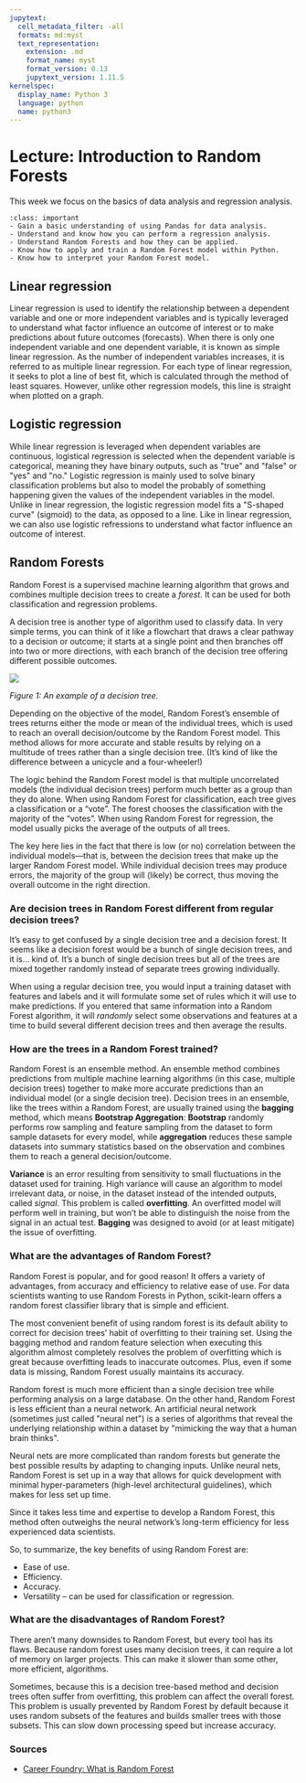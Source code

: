 ```yaml
---
jupytext:
  cell_metadata_filter: -all
  formats: md:myst
  text_representation:
    extension: .md
    format_name: myst
    format_version: 0.13
    jupytext_version: 1.11.5
kernelspec:
  display_name: Python 3
  language: python
  name: python3
---
```


# Lecture: Introduction to Random Forests

This week we focus on the basics of data analysis and regression analysis. 

`````{admonition} Learning objectives week 2
:class: important
- Gain a basic understanding of using Pandas for data analysis.
- Understand and know how you can perform a regression analysis. 
- Understand Random Forests and how they can be applied.
- Know how to apply and train a Random Forest model within Python.
- Know how to interpret your Random Forest model.
`````

## Linear regression
Linear regression is used to identify the relationship between a dependent variable and one or more independent variables and is typically leveraged to understand what factor influence an outcome of interest or to make predictions about future outcomes (forecasts). When there is only one independent variable and one dependent variable, it is known as simple linear regression. As the number of independent variables increases, it is referred to as multiple linear regression. For each type of linear regression, it seeks to plot a line of best fit, which is calculated through the method of least squares. However, unlike other regression models, this line is straight when plotted on a graph.

## Logistic regression
While linear regression is leveraged when dependent variables are continuous, logistical regression is selected when the dependent variable is categorical, meaning they have binary outputs, such as "true" and "false" or "yes" and "no." Logistic regression is mainly used to solve binary classification problems but also to model the probably of something happening given the values of the independent variables in the model. Unlike in linear regression, the logistic regression model fits a "S-shaped curve" (sigmoid) to the data, as opposed to a line. Like in linear regression, we can also use logistic refressions to understand what factor influence an outcome of interest.

## Random Forests
Random Forest is a supervised machine learning algorithm that grows and combines multiple decision trees to create a *forest*. It can be used for both classification and regression problems. 

A decision tree is another type of algorithm used to classify data. In very simple terms, you can think of it like a flowchart that draws a clear pathway to a decision or outcome; it starts at a single point and then branches off into two or more directions, with each branch of the decision tree offering different possible outcomes.

<img src="../_static/images/decision-tree-example-2-1.jpg" class="bg-primary mb-1">

*Figure 1: An example of a decision tree.* 
<br>

Depending on the objective of the model, Random Forest’s ensemble of trees returns either the mode or mean of the individual trees, which is used to reach an overall decision/outcome by the Random Forest model. This method allows for more accurate and stable results by relying on a multitude of trees rather than a single decision tree. (It’s kind of like the difference between a unicycle and a four-wheeler!)

The logic behind the Random Forest model is that multiple uncorrelated models (the individual decision trees) perform much better as a group than they do alone. When using Random Forest for classification, each tree gives a classification or a “vote”. The forest chooses the classification with the majority of the “votes”. When using Random Forest for regression, the model usually picks the average of the outputs of all trees.

The key here lies in the fact that there is low (or no) correlation between the individual models—that is, between the decision trees that make up the larger Random Forest model. While individual decision trees may produce errors, the majority of the group will (likely) be correct, thus moving the overall outcome in the right direction.

### Are decision trees in Random Forest different from regular decision trees?
It’s easy to get confused by a single decision tree and a decision forest. It seems like a decision forest would be a bunch of single decision trees, and it is… kind of. It’s a bunch of single decision trees but all of the trees are mixed together randomly instead of separate trees growing individually.

When using a regular decision tree, you would input a training dataset with features and labels and it will formulate some set of rules which it will use to make predictions. If you entered that same information into a Random Forest algorithm, it will *randomly* select some observations and features at a time to build several different decision trees and then average the results.

### How are the trees in a Random Forest trained?
Random Forest is an ensemble method. An ensemble method combines predictions from multiple machine learning algorithms (in this case, multiple decision trees) together to make more accurate predictions than an individual model (or a single decision tree). Decision trees in an ensemble, like the trees within a Random Forest, are usually trained using the **bagging** method, which means **Bootstrap Aggregation**: **Bootstrap** randomly performs row sampling and feature sampling from the dataset to form sample datasets for every model, while **aggregation** reduces these sample datasets into summary statistics based on the observation and combines them to reach a general decision/outcome.

**Variance** is an error resulting from sensitivity to small fluctuations in the dataset used for training. High variance will cause an algorithm to model irrelevant data, or noise, in the dataset instead of the intended outputs, called *signal*. This problem is called **overfitting**. An overfitted model will perform well in training, but won’t be able to distinguish the noise from the signal in an actual test. **Bagging** was designed to avoid (or at least mitigate) the issue of overfitting.

### What are the advantages of Random Forest?
Random Forest is popular, and for good reason! It offers a variety of advantages, from accuracy and efficiency to relative ease of use. For data scientists wanting to use Random Forests in Python, scikit-learn offers a random forest classifier library that is simple and efficient.

The most convenient benefit of using random forest is its default ability to correct for decision trees’ habit of overfitting to their training set. Using the bagging method and random feature selection when executing this algorithm almost completely resolves the problem of overfitting which is great because overfitting leads to inaccurate outcomes. Plus, even if some data is missing, Random Forest usually maintains its accuracy.

Random forest is much more efficient than a single decision tree while performing analysis on a large database. On the other hand, Random Forest is less efficient than a neural network. An artificial neural network (sometimes just called "neural net") is a series of algorithms that reveal the underlying relationship within a dataset by "mimicking the way that a human brain thinks".

Neural nets are more complicated than random forests but generate the best possible results by adapting to changing inputs. Unlike neural nets, Random Forest is set up in a way that allows for quick development with minimal hyper-parameters (high-level architectural guidelines), which makes for less set up time.

Since it takes less time and expertise to develop a Random Forest, this method often outweighs the neural network’s long-term efficiency for less experienced data scientists.

So, to summarize, the key benefits of using Random Forest are:

- Ease of use.
- Efficiency.
- Accuracy.
- Versatility – can be used for classification or regression.

### What are the disadvantages of Random Forest?
There aren’t many downsides to Random Forest, but every tool has its flaws. Because random forest uses many decision trees, it can require a lot of memory on larger projects. This can make it slower than some other, more efficient, algorithms.

Sometimes, because this is a decision tree-based method and decision trees often suffer from overfitting, this problem can affect the overall forest. This problem is usually prevented by Random Forest by default because it uses random subsets of the features and builds smaller trees with those subsets. This can slow down processing speed but increase accuracy.

### Sources

- [Career Foundry: What is Random Forest](https://careerfoundry.com/en/blog/data-analytics/what-is-random-forest/)